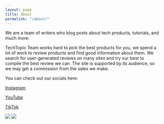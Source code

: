 ```yaml
---
layout: page
title: About
permalink: "/about/"
---
```


We are a team of writers who blog posts about tech products, tutorials, and much more.

TechTopic Team works hard to pick the best products for you, we spend a lot of work to review products and find good information about them. We search for user-generated reviews on many sites and try our best to compile the best review we can. The site is supported by its audience, so we may get a commission from the sales we make.

You can check out our socials here:

<a href="https://instagram.com/tech_topic_" class="soc"><i class="fab fa-instagram"></i> Instagram</a>

<a href="https://www.youtube.com/channel/UCPFELz5VkpUfW157Ckp76Ag" class="soc"><i class="fab fa-youtube"></i> YouTube</a>

<a href="https://tiktok.com/@techtopic.org" class="soc"><i class="fab fa-tiktok"></i> TikTok</a>

<img src="https://user-images.githubusercontent.com/93347720/159367671-ecd28e05-e3f2-4ca9-bfff-1de7e620382b.jpg" style="max-height: 200px;">

<img src="https://user-images.githubusercontent.com/93347720/159367675-470c78ad-0441-444a-8cbb-7c44e1857f15.jpg" style="max-height: 200px;">
